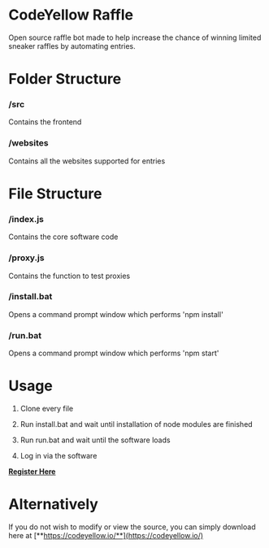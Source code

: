 # CodeYellow Raffle
Open source raffle bot made to help increase the chance of winning limited sneaker raffles by automating entries. 

# Folder Structure
### /src
Contains the frontend
### /websites
Contains all the websites supported for entries


# File Structure
### /index.js
Contains the core software code
### /proxy.js
Contains the function to test proxies
### /install.bat
Opens a command prompt window which performs 'npm install'
### /run.bat
Opens a command prompt window which performs 'npm start'

# Usage

1. Clone every file 

2. Run install.bat and wait until installation of node modules are finished

3. Run run.bat and wait until the software loads

4. Log in via the software

[**Register Here**](https://codeyellow.io/)


# Alternatively 

If you do not wish to modify or view the source, you can simply download here at [**https://codeyellow.io/**](https://codeyellow.io/)